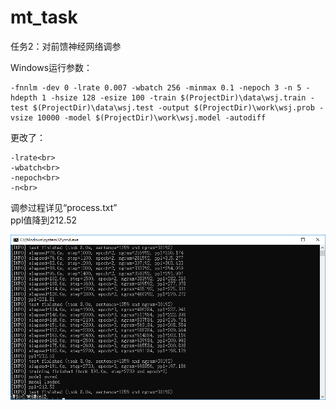 # mt_task
任务2：对前馈神经网络调参

Windows运行参数：<br>
```
-fnnlm -dev 0 -lrate 0.007 -wbatch 256 -minmax 0.1 -nepoch 3 -n 5 -hdepth 1 -hsize 128 -esize 100 -train $(ProjectDir)\data\wsj.train -test $(ProjectDir)\data\wsj.test -output $(ProjectDir)\work\wsj.prob -vsize 10000 -model $(ProjectDir)\work\wsj.model -autodiff
```

更改了：<br>
```
-lrate<br>
-wbatch<br>
-nepoch<br>
-n<br>
```
调参过程详见“process.txt”<br>
ppl值降到212.52

![image](https://github.com/zhaoxf4/mt_task/blob/master/images/result.png)
